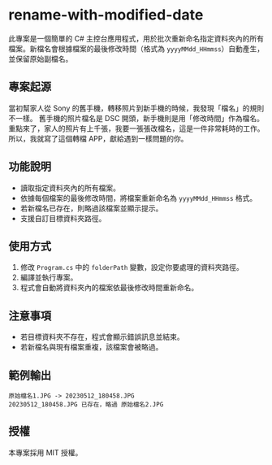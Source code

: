 # rename-with-modified-date

此專案是一個簡單的 C# 主控台應用程式，用於批次重新命名指定資料夾內的所有檔案。新檔名會根據檔案的最後修改時間（格式為 `yyyyMMdd_HHmmss`）自動產生，並保留原始副檔名。

## 專案起源
當初幫家人從 Sony 的舊手機，轉移照片到新手機的時候，我發現「檔名」的規則不一樣。
舊手機的照片檔名是 DSC 開頭，新手機則是用「修改時間」作為檔名。
重點來了，家人的照片有上千張，我要一張張改檔名，這是一件非常耗時的工作。
所以，我就寫了這個轉檔 APP，獻給遇到一樣問題的你。

## 功能說明
- 讀取指定資料夾內的所有檔案。
- 依據每個檔案的最後修改時間，將檔案重新命名為 `yyyyMMdd_HHmmss` 格式。
- 若新檔名已存在，則略過該檔案並顯示提示。
- 支援自訂目標資料夾路徑。

## 使用方式
1. 修改 `Program.cs` 中的 `folderPath` 變數，設定你要處理的資料夾路徑。
2. 編譯並執行專案。
3. 程式會自動將資料夾內的檔案依最後修改時間重新命名。

## 注意事項
- 若目標資料夾不存在，程式會顯示錯誤訊息並結束。
- 若新檔名與現有檔案重複，該檔案會被略過。

## 範例輸出
```
原始檔名1.JPG -> 20230512_180458.JPG
20230512_180458.JPG 已存在，略過 原始檔名2.JPG
```

## 授權
本專案採用 MIT 授權。
